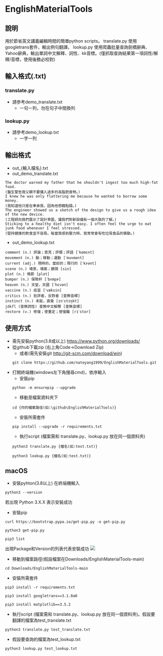 # EnglishMaterialTools
## 說明
用於節省英文講義編輯時間的簡單python scripts。
translate.py 使用googletrans套件，輸出例句翻譯。
lookup.py 使用爬蟲批量查詢劍橋辭典、Yahoo辭典，輸出單詞中文解釋、詞性、kk音標。(僅抓取查詢結果第一項詞性/解釋/音標，使用後務必校對)
## 輸入格式(.txt)
### translate.py
* 請參考demo_translate.txt
    * 一句一列，勿在句子中間換列
### lookup.py
* 請參考demo_lookup.txt
    * 一字一列
## 輸出格式
* out_{輸入檔名}.txt
* out_demo_translate.txt
```
The doctor warned my father that he shouldn't ingest too much high-fat food.
(醫生警告我父親不要攝入過多的高脂肪食物。)
I knew he was only flattering me because he wanted to borrow some money.
(我知道他只是在奉承我，因為他想藉點錢。)
The engineer showed us a sketch of the design to give us a rough idea of the new device.
(工程師向我們展示了設計草圖，讓我們對新設備有一個大致的了解。)
Sticking to a healthy diet isn't easy. I often feel the urge to eat junk food whenever I feel stressed.
(堅持健康的飲食並不容易。每當我感到壓力時，我常常會有吃垃圾食品的衝動。)
```
* out_demo_lookup.txt
```
comment (n.) 評論；意見；評價；評語 [ˋkɑmɛnt] 
movement (n.) 動；移動；運動 [ˋmuvmənt] 
current (adj.) 現時的，當前的；現行的 [ˋkɝənt] 
scene (n.) 場景，場面；鏡頭 [sin] 
plot (n.) 情節 [plɑt] 
bumper (n.) 保險杆 [ˋbʌmpɚ] 
heaven (n.) 天堂，天國 [ˋhɛvən] 
vaccine (n.) 疫苗 [ˋvæksin] 
critics (n.) 批評者，反對者 [查無音標]
instinct (n.) 本能，直覺 [ɪnˋstɪŋkt] 
jdkfl (查無詞性) 查無中文解釋 [查無音標]
restore (v.) 修復；使重定；使復職 [rɪˋstor] 
```

## 使用方式
* 需先安裝python(3.8或以上) https://www.python.org/downloads/
* 從github下載zip (右上角Code->Download Zip)
    * 或者(需先安裝git http://git-scm.com/download/win)  
    ```
    git clone https://github.com/nateyang1999/EnglishMaterialTools.git
    ```
* 打開終端機(windows左下角搜尋cmd)，依序輸入
    * 安裝pip
    ```
    python -m ensurepip --upgrade
    ```
    * 移動至檔案資料夾下
    ```
    cd {你的檔案路徑(如:\github\EnglishMaterialTools)}
    ```
    * 安裝所需套件
    ```
    pip install --upgrade -r requirements.txt
    ```
    * 執行script (檔案需和 translate.py、lookup.py 放在同一個資料夾)
    ```
    python3 translate.py {檔名(如:test.txt)}
    ```
    ```
    python3 lookup.py {檔名(如:test.txt)}
    ```
## macOS
* 安裝pyhton(3.8以上)
在終端機輸入
```
python3 --version
```
若出現 Python 3.X.X 表示安裝成功
* 安裝pip
```
curl https://bootstrap.pypa.io/get-pip.py -o get-pip.py
```
```
python3 get-pip.py
```
```
pip3 list
```
出現Package和Version的列表代表安裝成功
![](https://i.imgur.com/RsG8dNw.png)

* 移動到檔案路徑(假設檔案在Downloads/EnglishMaterialTools-main)
```
cd Downloads/EnglishMaterialTools-main
```
* 安裝所需套件
```
pip3 install -r requirements.txt
```
```
pip3 install googletrans==3.1.0a0
```
```
pip3 install matplotlib==3.5.2
```
* 執行script (檔案需和 translate.py、lookup.py 放在同一個資料夾)。假設要翻譯的檔案為test_translate.txt
```
python3 translate.py test_translate.txt
```
* 假設要查詢的檔案為test_lookup.txt
```
python3 lookup.py test_lookup.txt
```
